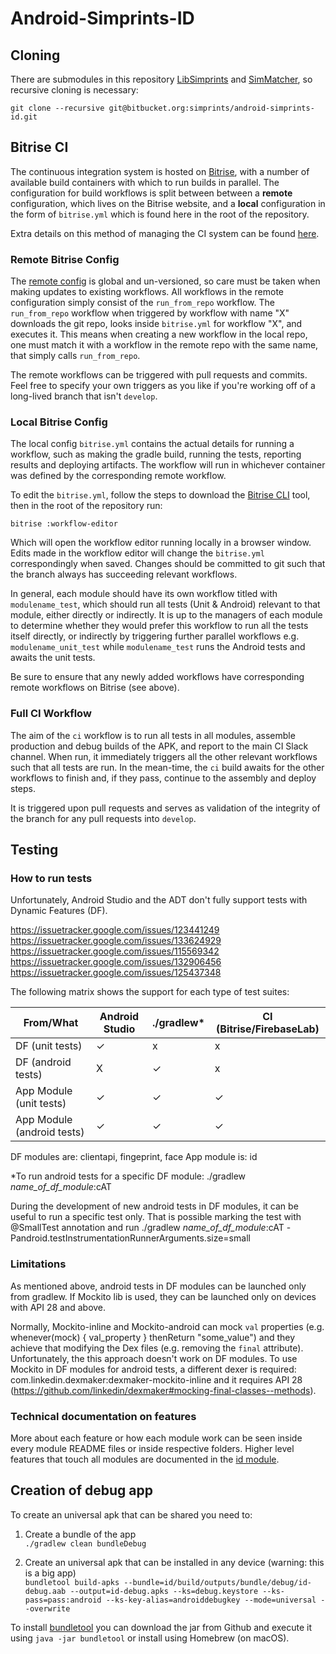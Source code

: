 # Android-Simprints-ID

## Cloning

There are submodules in this repository [LibSimprints](https://github.com/Simprints/LibSimprints) and [SimMatcher](https://github.com/Simprints/Fingerprint-SimMatcher), so recursive cloning is necessary:

`git clone --recursive git@bitbucket.org:simprints/android-simprints-id.git`


## Bitrise CI
The continuous integration system is hosted on [Bitrise](https://app.bitrise.io/app/593e8eaa8d43a51b#/builds), with a number of available build containers with which to run builds in parallel.
The configuration for build workflows is split between between a **remote** configuration, which lives on the Bitrise website, and a **local** configuration in the form of `bitrise.yml` which is found here in the root of the repository.

Extra details on this method of managing the CI system can be found [here](https://devcenter.bitrise.io/tips-and-tricks/use-bitrise-yml-from-repository/#setting-up-a-wrapper-configuration).

### Remote Bitrise Config
The [remote config](https://app.bitrise.io/app/593e8eaa8d43a51b/workflow_editor#!/workflows) is global and un-versioned, so care must be taken when making updates to existing workflows.
All workflows in the remote configuration simply consist of the `run_from_repo` workflow.
The `run_from_repo` workflow when triggered by workflow with name "X" downloads the git repo, looks inside `bitrise.yml` for workflow "X", and executes it.
This means when creating a new workflow in the local repo, one must match it with a workflow in the remote repo with the same name, that simply calls `run_from_repo`.

The remote workflows can be triggered with pull requests and commits. Feel free to specify your own triggers as you like if you're working off of a long-lived branch that isn't `develop`.

### Local Bitrise Config
The local config `bitrise.yml` contains the actual details for running a workflow, such as making the gradle build, running the tests, reporting results and deploying artifacts.
The workflow will run in whichever container was defined by the corresponding remote workflow.

To edit the `bitrise.yml`, follow the steps to download the [Bitrise CLI](https://app.bitrise.io/cli) tool, then in the root of the repository run:
```
bitrise :workflow-editor
```
Which will open the workflow editor running locally in a browser window.
Edits made in the workflow editor will change the `bitrise.yml` correspondingly when saved.
Changes should be committed to git such that the branch always has succeeding relevant workflows.

In general, each module should have its own workflow titled with `modulename_test`, which should run all tests (Unit & Android) relevant to that module, either directly or indirectly.
It is up to the managers of each module to determine whether they would prefer this workflow to run all the tests itself directly, or indirectly by triggering further parallel workflows e.g. `modulename_unit_test` while `modulename_test` runs the Android tests and awaits the unit tests.

Be sure to ensure that any newly added workflows have corresponding remote workflows on Bitrise (see above).

### Full CI Workflow
The aim of the `ci` workflow is to run all tests in all modules, assemble production and debug builds of the APK, and report to the main CI Slack channel.
When run, it immediately triggers all the other relevant workflows such that all tests are run.
In the mean-time, the `ci` build awaits for the other workflows to finish and, if they pass, continue to the assembly and deploy steps.

It is triggered upon pull requests and serves as validation of the integrity of the branch for any pull requests into `develop`.

## Testing

### How to run tests
Unfortunately, Android Studio and the ADT don't fully support tests with Dynamic Features (DF).

https://issuetracker.google.com/issues/123441249
https://issuetracker.google.com/issues/133624929
https://issuetracker.google.com/issues/115569342
https://issuetracker.google.com/issues/132906456
https://issuetracker.google.com/issues/125437348

The following matrix shows the support for each type of test suites:

| From/What                 | Android Studio  | ./gradlew* |  CI (Bitrise/FirebaseLab)  |
|---------------------------|-----------------|------------|----------------------------|
| DF (unit tests)           |       ✓         |     x      |             x              |
| DF (android tests)        |       X         |     ✓      |             x              |
| App Module (unit tests)   |       ✓         |     ✓      |             ✓              |
| App Module (android tests)|       ✓         |     ✓      |             ✓              |

DF modules are: clientapi, fingeprint, face
App module is: id

*To run android tests for a specific DF module: ./gradlew _name_of_df_module_:cAT

During the development of new android tests in DF modules, it can be useful to run a specific test only.
That is possible marking the test with @SmallTest annotation and run ./gradlew _name_of_df_module_:cAT  -Pandroid.testInstrumentationRunnerArguments.size=small

### Limitations

As mentioned above, android tests in DF modules can be launched only from gradlew.
If Mockito lib is used, they can be launched only on devices with API 28 and above.

Normally, Mockito-inline and Mockito-android can mock `val` properties (e.g. whenever(mock) { val_property } thenReturn "some_value") and they achieve that modifying the Dex files (e.g. removing the `final` attribute).
Unfortunately, the this approach doesn't work on DF modules.
To use Mockito in DF modules for android tests, a different dexer is required: com.linkedin.dexmaker:dexmaker-mockito-inline and it requires API 28 (https://github.com/linkedin/dexmaker#mocking-final-classes--methods).

### Technical documentation on features

More about each feature or how each module work can be seen inside every module README files or inside respective folders. Higher level features that touch all modules are documented in the [id module](id/README.md).

## Creation of debug app
To create an universal apk that can be shared you need to:

1. Create a bundle of the app  
`./gradlew clean bundleDebug`

2. Create an universal apk that can be installed in any device (warning: this is a big app)  
`bundletool build-apks --bundle=id/build/outputs/bundle/debug/id-debug.aab --output=id-debug.apks --ks=debug.keystore --ks-pass=pass:android --ks-key-alias=androiddebugkey --mode=universal --overwrite`

To install [bundletool](https://github.com/google/bundletool) you can download the jar from Github and execute it using `java -jar bundletool` or install using Homebrew (on macOS).
